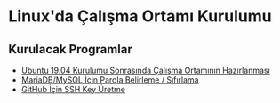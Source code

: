 # Linux'da Çalışma Ortamı Kurulumu

## Kurulacak Programlar
- [Ubuntu 19.04 Kurulumu Sonrasında Çalışma Ortamının Hazırlanması](../konular/ayarlar.ubuntu.md)
- [MariaDB/MySQL İçin Parola Belirleme / Sıfırlama](../konular/ayarlar.mariadb.md)
- [GitHub İçin SSH Key Üretme](../konular/ayarlar.sshkey.md)
